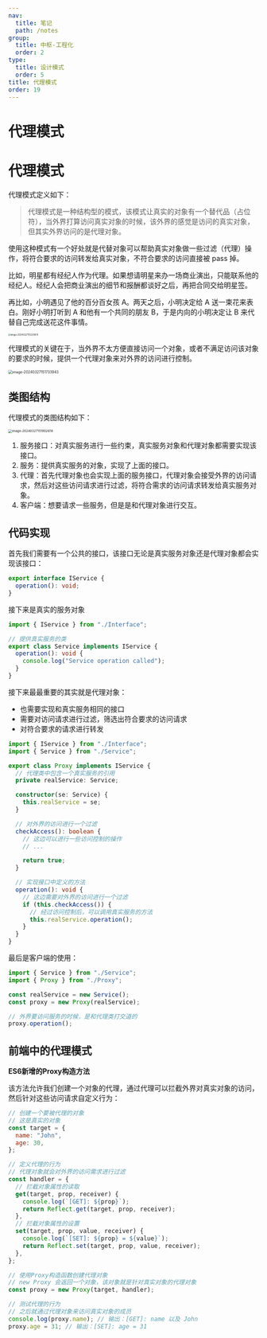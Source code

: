 ```yaml
---
nav:
  title: 笔记
  path: /notes
group:
  title: 中枢-工程化
  order: 2
type:
  title: 设计模式
  order: 5
title: 代理模式
order: 19
---
```


# 代理模式
# 代理模式

代理模式定义如下：

> 代理模式是一种结构型的模式，该模式让真实的对象有一个替代品（占位符），当外界打算访问真实对象的时候，该外界的感觉是访问的真实对象，但其实外界访问的是代理对象。

使用这种模式有一个好处就是代替对象可以帮助真实对象做一些过滤（代理）操作，将符合要求的访问转发给真实对象，不符合要求的访问直接被 pass 掉。

比如，明星都有经纪人作为代理。如果想请明星来办一场商业演出，只能联系他的经纪人。经纪人会把商业演出的细节和报酬都谈好之后，再把合同交给明星签。

再比如，小明遇见了他的百分百女孩 A。两天之后，小明决定给 A 送一束花来表白。刚好小明打听到 A 和他有一个共同的朋友 B，于是内向的小明决定让 B 来代替自己完成送花这件事情。

<img src="https://xiejie-typora.oss-cn-chengdu.aliyuncs.com/2024-03-27-071220.png" alt="image-20240327151220870" style="zoom:30%;" />

代理模式的关键在于，当外界不太方便直接访问一个对象，或者不满足访问该对象的要求的时候，提供一个代理对象来对外界的访问进行控制。

<img src="https://xiejie-typora.oss-cn-chengdu.aliyuncs.com/2024-03-27-071734.png" alt="image-20240327151733943" style="zoom:50%;" />

## 类图结构

代理模式的类图结构如下：

<img src="https://xiejie-typora.oss-cn-chengdu.aliyuncs.com/2024-03-27-071902.png" alt="image-20240327151902618" style="zoom:45%;" />

1. 服务接口：对真实服务进行一些约束，真实服务对象和代理对象都需要实现该接口。
2. 服务：提供真实服务的对象，实现了上面的接口。
3. 代理：首先代理对象也会实现上面的服务接口，代理对象会接受外界的访问请求，然后对这些访问请求进行过滤，将符合需求的访问请求转发给真实服务对象。
4. 客户端：想要请求一些服务，但是是和代理对象进行交互。



## 代码实现

首先我们需要有一个公共的接口，该接口无论是真实服务对象还是代理对象都会实现该接口：

```ts
export interface IService {
  operation(): void;
}
```

接下来是真实的服务对象

```ts
import { IService } from "./Interface";

// 提供真实服务的类
export class Service implements IService {
  operation(): void {
    console.log("Service operation called");
  }
}
```

接下来最最重要的其实就是代理对象：

- 也需要实现和真实服务相同的接口
- 需要对访问请求进行过滤，筛选出符合要求的访问请求
- 对符合要求的请求进行转发

```ts
import { IService } from "./Interface";
import { Service } from "./Service";

export class Proxy implements IService {
  // 代理类中包含一个真实服务的引用
  private realService: Service;

  constructor(se: Service) {
    this.realService = se;
  }

  // 对外界的访问进行一个过滤
  checkAccess(): boolean {
    // 这边可以进行一些访问控制的操作
    // ...

    return true;
  }

  // 实现接口中定义的方法
  operation(): void {
    // 这边需要对外界的访问进行一个过滤
    if (this.checkAccess()) {
      // 经过访问控制后，可以调用真实服务的方法
      this.realService.operation();
    }
  }
}
```

最后是客户端的使用：

```ts
import { Service } from "./Service";
import { Proxy } from "./Proxy";

const realService = new Service();
const proxy = new Proxy(realService);

// 外界要访问服务的时候，是和代理类打交道的
proxy.operation();  
```



## 前端中的代理模式

**ES6新增的Proxy构造方法**

该方法允许我们创建一个对象的代理，通过代理可以拦截外界对真实对象的访问，然后针对这些访问请求自定义行为：

```js
// 创建一个要被代理的对象
// 这是真实的对象
const target = {
  name: "John",
  age: 30,
};

// 定义代理的行为
// 代理对象就会对外界的访问需求进行过滤
const handler = {
  // 拦截对象属性的读取
  get(target, prop, receiver) {
    console.log(`[GET]: ${prop}`);
    return Reflect.get(target, prop, receiver);
  },
  // 拦截对象属性的设置
  set(target, prop, value, receiver) {
    console.log(`[SET]: ${prop} = ${value}`);
    return Reflect.set(target, prop, value, receiver);
  },
};

// 使用Proxy构造函数创建代理对象
// new Proxy 会返回一个对象，该对象就是针对真实对象的代理对象
const proxy = new Proxy(target, handler);

// 测试代理的行为
// 之后就通过代理对象来访问真实对象的成员
console.log(proxy.name); // 输出：[GET]: name 以及 John
proxy.age = 31; // 输出：[SET]: age = 31
```

